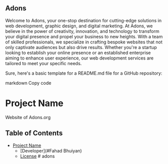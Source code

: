## Adons

Welcome to Adons, your one-stop destination for cutting-edge solutions in web development, graphic design, and digital marketing. At Adons, we believe in the power of creativity, innovation, and technology to transform your digital presence and propel your business to new heights.
With a team of skilled professionals, we specialize in crafting bespoke websites that not only captivate audiences but also drive results. Whether you're a startup looking to establish your online presence or an established enterprise aiming to enhance user experience, our web development services are tailored to meet your specific needs.

Sure, here's a basic template for a README.md file for a GitHub repository:

markdown
Copy code
# Project Name

Website of Adons.org

## Table of Contents

- [Project Name](#Adons)
  - [Developer](#Fahad Bhuiyan)
  - [License](#mit)
#   a d o n s  
 
